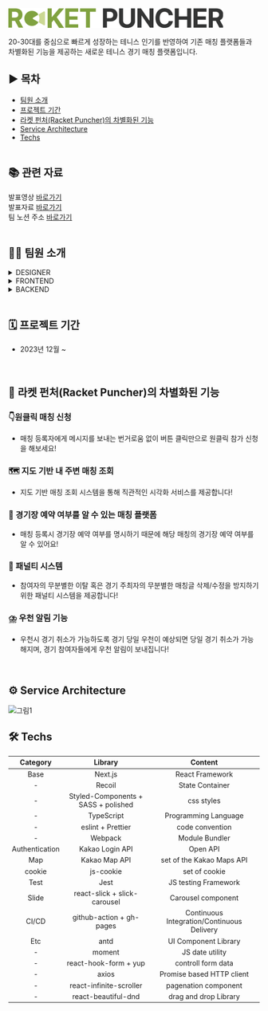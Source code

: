 ![로고](public/images/logo.png)


20-30대를 중심으로 빠르게 성장하는 테니스 인기를 반영하여 기존 매칭 플랫폼들과 차별화된 기능을 제공하는 새로운 테니스 경기 매칭 플랫폼입니다. 
<br />
## ▶️ 목차
- [팀원 소개](#1)
- [프로젝트 기간](#2)
- [라켓 펀처(Racket Puncher)의 차별화된 기능](#3)
- [Service Architecture](#4)
- [Techs](#5)
  <br /> <br />
  
## 📚 관련 자료
발표영상 [바로가기]() <br />
발표자료 [바로가기]() <br />
팀 노션 주소 [바로가기](https://www.notion.so/b00ac06c0a6a44e2b8e68c953b7c33b5) <br />
<br />

## 💁‍♀️ 팀원 소개 <a id="1"></a>
<details>
  <summary>DESIGNER</summary>
  <ul>
    <li>전보연</li>
    <li>전민지</li>
  </ul>
</details>
<details>
  <summary>FRONTEND</summary>
  <ul>
    <li>지송이</li>
  </ul>
</details>
<details>
  <summary>BACKEND</summary>
  <ul>
    <li>박현진</li>
    <li>나영서</li>
  </ul>
</details>
<br />

## 🗓 프로젝트 기간 <a id="2"></a>
- 2023년 12월 ~ 
<br />

## 🥎 라켓 펀처(Racket Puncher)의 차별화된 기능 <a id="3"></a>

### 👇원클릭 매칭 신청

- 매칭 등록자에게 메시지를 보내는 번거로움 없이 버튼 클릭만으로 원클릭 참가 신청을 해보세요!

### 🗺️ 지도 기반 내 주변 매칭 조회

- 지도 기반 매칭 조회 시스템을 통해 직관적인 시각화 서비스를 제공합니다!

### 👀 경기장 예약 여부를 알 수 있는 매칭 플랫폼

- 매칭 등록시 경기장 예약 여부를 명시하기 때문에 해당 매칭의 경기장 예약 여부를 알 수 있어요!

### 📢 패널티 시스템

- 참여자의 무분별한 이탈 혹은 경기 주최자의 무분별한 매칭글 삭제/수정을 방지하기 위한 패널티 시스템을 제공합니다!

### ⛈️ 우천 알림 기능

- 우천시 경기 취소가 가능하도록 경기 당일 우천이 예상되면 당일 경기 취소가 가능해지며, 경기 참여자들에게 우천 알림이 보내집니다!
<br />

## ⚙️ Service Architecture <a id="4"></a>
<img width="1100" alt="그림1" src="https://file.notion.so/f/f/74e33ddb-ed16-4725-88e2-bd1be1e6cfae/c6fbb8d2-8bd9-46e2-b682-397bf0cde3a1/Untitled.png?id=9db8f892-0c88-42a6-98ba-84a1fd1957bb&table=block&spaceId=74e33ddb-ed16-4725-88e2-bd1be1e6cfae&expirationTimestamp=1702828800000&signature=BIsKHtYZmi_BApdU42FlG3gi4r45X467__nYkMdRSlQ&downloadName=Untitled.png">

## 🛠️ Techs <a id="5"></a>
|    Category    |           Library            |                 Content                  |
| :------------: | :--------------------------: | :--------------------------------------: |
|      Base      |           Next.js            |             React Framework              |
|       -        |           Recoil             |             State Container              |
|       -        | Styled-Components + SASS + polished  |        css styles                |
|       -        |          TypeScript          |           Programming Language           |
|       -        |       eslint + Prettier      |             code convention              |
|      -         |           Webpack            |              Module Bundler              |
| Authentication |       Kakao Login API        |                 Open API                 |
|      Map       |         Kakao Map API        |        set of the Kakao Maps API         |
|     cookie     |          js-cookie           |              set of cookie               |
|      Test      |             Jest             |           JS testing Framework           |
|     Slide      | react-slick + slick-carousel |            Carousel component            |
|     CI/CD      |   github-action + gh-pages   |Continuous Integration/Continuous Delivery|
|      Etc       |            antd              |           UI Component Library           |
|       -        |           moment             |             JS date utility              |
|       -        |     react-hook-form + yup    |           controll form data             |
|       -        |            axios             |        Promise based HTTP client         |
|       -        |    react-infinite-scroller   |           pagenation component           |
|       -        |     react-beautiful-dnd      |          drag and drop Library           |
 
